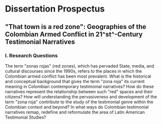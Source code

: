 # Dissertation Prospectus 

## "That town is a red zone": Geographies of the Colombian Armed Conflict in 21^st^-Century Testimonial Narratives

### I. Research Questions

The term "zonas rojas" (red zones), which has pervaded State, media, and cultural discourses since the 1990s, refers to the places in which the Colombian armed conflict has been most prevalent. What is the historical and conceptual background that gives the term "zona roja" its current meaning in Colombian contemporary testimonial narratives? How do these narratives represent the relationship between such "red" spaces and their citizens? How will understanding the pervasiveness and development of the term "zona roja" contribute to the study of the testimonial genre within the Colombian context and beyond? In what ways do Colombian testimonial narratives remap, redefine and reformulate the area of Latin American Testimonial Studies?

